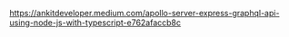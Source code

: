 https://ankitdeveloper.medium.com/apollo-server-express-graphql-api-using-node-js-with-typescript-e762afaccb8c
